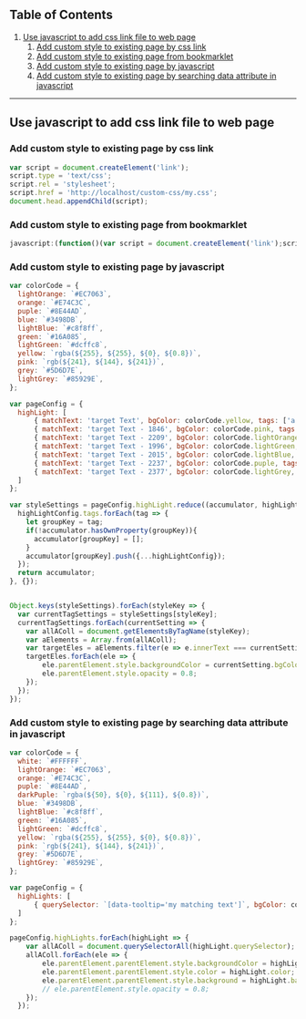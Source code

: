 ## Table of Contents
1. [Use javascript to add css link file to web page](#Use-javascript-to-add-css-link-file-to-web-page)
    1. [Add custom style to existing page by css link](#Add-custom-style-to-existing-page-by-css-link)
    1. [Add custom style to existing page from bookmarklet](#Add-custom-style-to-existing-page-from-bookmarklet)
    1. [Add custom style to existing page by javascript](#Add-custom-style-to-existing-page-by-javascript)
    1. [Add custom style to existing page by searching data attribute in javascript](#Add-custom-style-to-existing-page-by-searching-data-attribute-in-javascript)

***

## Use javascript to add css link file to web page
### Add custom style to existing page by css link
```js
var script = document.createElement('link');
script.type = 'text/css';
script.rel = 'stylesheet';
script.href = 'http://localhost/custom-css/my.css';
document.head.appendChild(script);
```

### Add custom style to existing page from bookmarklet
```js
javascript:(function()(var script = document.createElement('link');script.type = 'text/css';script.rel = 'stylesheet';script.href = 'http://localhost/custom-css/my.css';document.head.appendChild(script);})();
```

### Add custom style to existing page by javascript
```js
var colorCode = {
  lightOrange: `#EC7063`,
  orange: `#E74C3C`,
  puple: `#8E44AD`,
  blue: `#3498DB`,
  lightBlue: `#c8f8ff`,
  green: `#16A085`,
  lightGreen: `#dcffc8`,
  yellow: `rgba(${255}, ${255}, ${0}, ${0.8})`,
  pink: `rgb(${241}, ${144}, ${241})`,
  grey: `#5D6D7E`,
  lightGrey: `#85929E`,
};

var pageConfig = {
  highLight: [
      { matchText: 'target Text', bgColor: colorCode.yellow, tags: ['a', 'td'] },
      { matchText: 'target Text - 1846', bgColor: colorCode.pink, tags: ['a', 'td'] },
      { matchText: 'target Text - 2209', bgColor: colorCode.lightOrange, tags: ['a', 'td'] },
      { matchText: 'target Text - 1996', bgColor: colorCode.lightGreen, tags: ['a', 'td'] },
      { matchText: 'target Text - 2015', bgColor: colorCode.lightBlue, tags: ['a', 'td'] },
      { matchText: 'target Text - 2237', bgColor: colorCode.puple, tags: ['a', 'td'] },
      { matchText: 'target Text - 2377', bgColor: colorCode.lightGrey, tags: ['a', 'td'] },
  ]
};

var styleSettings = pageConfig.highLight.reduce((accumulator, highLightConfig) => {
  highLightConfig.tags.forEach(tag => {
    let groupKey = tag;
    if(!accumulator.hasOwnProperty(groupKey)){
      accumulator[groupKey] = [];
    }
    accumulator[groupKey].push({...highLightConfig});
  });
  return accumulator;
}, {});


Object.keys(styleSettings).forEach(styleKey => {
  var currentTagSettings = styleSettings[styleKey];
  currentTagSettings.forEach(currentSetting => {
    var allAColl = document.getElementsByTagName(styleKey);
    var aElements = Array.from(allAColl);
    var targetEles = aElements.filter(e => e.innerText === currentSetting.matchText);
    targetEles.forEach(ele => {
        ele.parentElement.style.backgroundColor = currentSetting.bgColor;
        ele.parentElement.style.opacity = 0.8;
    });
  });
});

```


### Add custom style to existing page by searching data attribute in javascript
```js
var colorCode = {
  white: `#FFFFFF`,
  lightOrange: `#EC7063`,
  orange: `#E74C3C`,
  puple: `#8E44AD`,
  darkPuple: `rgba(${50}, ${0}, ${111}, ${0.8})`,
  blue: `#3498DB`,
  lightBlue: `#c8f8ff`,
  green: `#16A085`,
  lightGreen: `#dcffc8`,
  yellow: `rgba(${255}, ${255}, ${0}, ${0.8})`,
  pink: `rgb(${241}, ${144}, ${241})`,
  grey: `#5D6D7E`,
  lightGrey: `#85929E`,
};

var pageConfig = {
  highLights: [
      { querySelector: `[data-tooltip='my matching text']`, bgColor: colorCode.darkPuple, color: colorCode.white, background: 'linear-gradient(90deg, rgba(2,0,36,1) 0%, rgba(52,9,121,1) 45%, rgba(0,198,255,1) 100%)' },
  ]
};

pageConfig.highLights.forEach(highLight => {
    var allAColl = document.querySelectorAll(highLight.querySelector);
    allAColl.forEach(ele => {
        ele.parentElement.parentElement.style.backgroundColor = highLight.bgColor;
        ele.parentElement.parentElement.style.color = highLight.color;
        ele.parentElement.parentElement.style.background = highLight.background;
        // ele.parentElement.style.opacity = 0.8;
    });
  });
```

